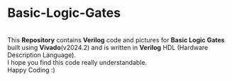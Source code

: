 # Basic-Logic-Gates
<br>
This <b>Repository</b> contains <b>Verilog</b> code and pictures for <b>Basic Logic Gates</b> built using <b>Vivado</b>(v2024.2) and is written in <b>Verilog</b> HDL (Hardware Description Language).
<br>
I hope you find this code really understandable.
<br>
Happy Coding :)
